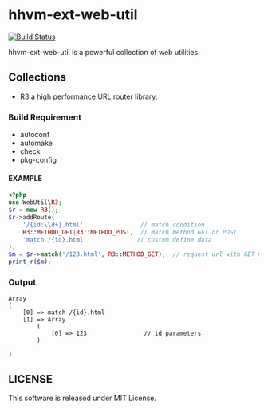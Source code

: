 hhvm-ext-web-util
==================================================

[![Build Status](https://travis-ci.org/RickySu/hhvm-ext-web-util.svg?branch=master)](https://travis-ci.org/RickySu/hhvm-ext-web-util)

hhvm-ext-web-util is a powerful collection of web utilities.

Collections
-----------

* [R3](https://github.com/c9s/r3) a high performance URL router library.


### Build Requirement

* autoconf
* automake
* check
* pkg-config

#### EXAMPLE

```php
<?php
use WebUtil\R3;
$r = new R3();
$r->addRoute(
    '/{id:\\d+}.html',               // match condition 
    R3::METHOD_GET|R3::METHOD_POST,  // match method GET or POST
    'match /{id}.html'              // custom define data
);
$m = $r->match('/123.html', R3::METHOD_GET);  // request url with GET method
print_r($m);
```

### Output

```
Array
(
    [0] => match /{id}.html
    [1] => Array
        (
            [0] => 123                // id parameters
        )

)
```

## LICENSE


This software is released under MIT License.